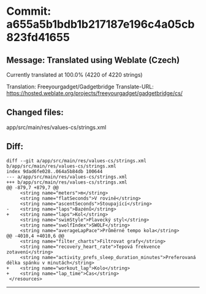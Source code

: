 # Commit: a655a5b1bdb1b217187e196c4a05cb823fd41655
## Message: Translated using Weblate (Czech)

Currently translated at 100.0% (4220 of 4220 strings)

Translation: Freeyourgadget/Gadgetbridge
Translate-URL: https://hosted.weblate.org/projects/freeyourgadget/gadgetbridge/cs/
## Changed files:
app/src/main/res/values-cs/strings.xml

## Diff:
```
diff --git a/app/src/main/res/values-cs/strings.xml b/app/src/main/res/values-cs/strings.xml
index 9dad6fe028..064a5b84db 100644
--- a/app/src/main/res/values-cs/strings.xml
+++ b/app/src/main/res/values-cs/strings.xml
@@ -879,7 +879,7 @@
     <string name="meters">m</string>
     <string name="flatSeconds">V rovině</string>
     <string name="ascentSeconds">Stoupající</string>
-    <string name="laps">Bazénů</string>
+    <string name="laps">Kol</string>
     <string name="swimStyle">Plavecký styl</string>
     <string name="swolfIndex">SWOLF</string>
     <string name="averageLapPace">Průměrné tempo kola</string>
@@ -4010,4 +4010,6 @@
     <string name="filter_charts">Filtrovat grafy</string>
     <string name="recovery_heart_rate">Tepová frekvence zotavení</string>
     <string name="activity_prefs_sleep_duration_minutes">Preferovaná délka spánku v minutách</string>
+    <string name="workout_lap">Kolo</string>
+    <string name="lap_time">Čas</string>
 </resources>
```
-----------------------------------
